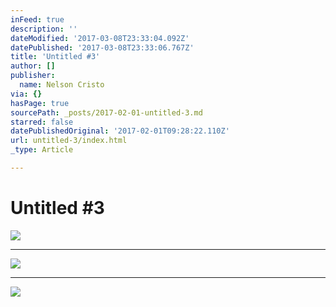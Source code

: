 ```yaml
---
inFeed: true
description: ''
dateModified: '2017-03-08T23:33:04.092Z'
datePublished: '2017-03-08T23:33:06.767Z'
title: 'Untitled #3'
author: []
publisher:
  name: Nelson Cristo
via: {}
hasPage: true
sourcePath: _posts/2017-02-01-untitled-3.md
starred: false
datePublishedOriginal: '2017-02-01T09:28:22.110Z'
url: untitled-3/index.html
_type: Article

---
```

# Untitled \#3
![](https://imgflo.herokuapp.com/graph/2b2431f8e7ba7b0/b52f7318ad1f6b9ed6fb6d509ff034c1/croprotate.jpg?cropheight=2566&cropwidth=3858&degrees=0&input=https%3A%2F%2Fthe-grid-user-content.s3-us-west-2.amazonaws.com%2F0b00b42c-4212-4f7c-b260-ceeec630698d.jpg&x=0&y=0)

---

![](https://the-grid-user-content.s3-us-west-2.amazonaws.com/c4bfb80e-16b2-40b7-ade5-b81094595081.jpg)

---

![](https://the-grid-user-content.s3-us-west-2.amazonaws.com/60587f1b-bea8-45b7-8aec-94f99be0a3ed.jpg)